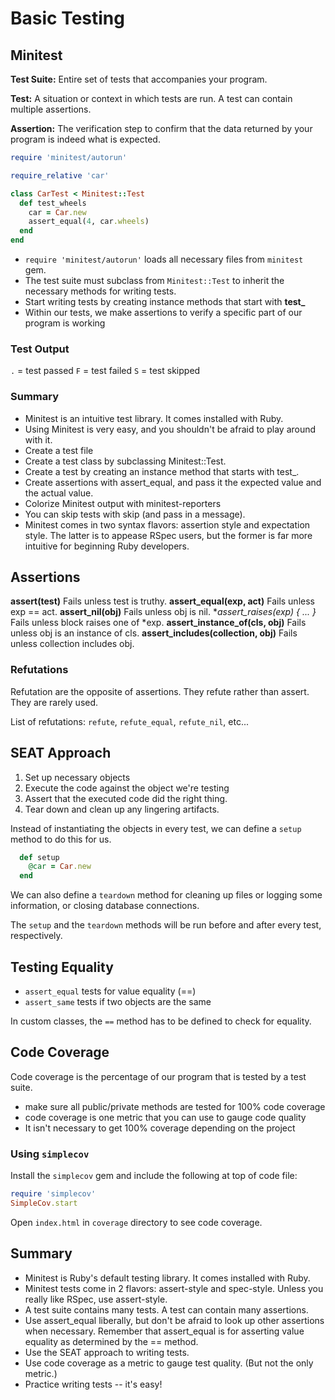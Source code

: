 # Basic Testing

## Minitest

**Test Suite:** Entire set of tests that accompanies your program.

**Test:** A situation or context in which tests are run. A test can contain multiple assertions.

**Assertion:** The verification step to confirm that the data returned by your program is indeed what is expected.

```ruby
require 'minitest/autorun'

require_relative 'car'

class CarTest < Minitest::Test
  def test_wheels
    car = Car.new
    assert_equal(4, car.wheels)
  end
end
```

- `require 'minitest/autorun'` loads all necessary files from `minitest` gem.
- The test suite must subclass from `Minitest::Test` to inherit the necessary methods for writing tests.
- Start writing tests by creating instance methods that start with **test_**
- Within our tests, we make assertions to verify a specific part of our program is working

### Test Output

`.` = test passed
`F` = test failed
`S` = test skipped

### Summary

- Minitest is an intuitive test library. It comes installed with Ruby.
- Using Minitest is very easy, and you shouldn't be afraid to play around with it.
- Create a test file
- Create a test class by subclassing Minitest::Test.
- Create a test by creating an instance method that starts with test_.
- Create assertions with assert_equal, and pass it the expected value and the actual value.
- Colorize Minitest output with minitest-reporters
- You can skip tests with skip (and pass in a message).
- Minitest comes in two syntax flavors: assertion style and expectation style. The latter is to appease RSpec users, but the former is far more intuitive for beginning Ruby developers.

## Assertions

**assert(test)**	Fails unless test is truthy.
**assert_equal(exp, act)**	Fails unless exp == act.
**assert_nil(obj)**	Fails unless obj is nil.
**assert_raises(*exp) { ... }**	Fails unless block raises one of *exp.
**assert_instance_of(cls, obj)**	Fails unless obj is an instance of cls.
**assert_includes(collection, obj)**	Fails unless collection includes obj.

### Refutations

Refutation are the opposite of assertions. They refute rather than assert. They are rarely used.

List of refutations: `refute`, `refute_equal`, `refute_nil`, etc...

## SEAT Approach

1. Set up necessary objects
2. Execute the code against the object we're testing
3. Assert that the executed code did the right thing.
4. Tear down and clean up any lingering artifacts.

Instead of instantiating the objects in every test, we can define a `setup` method to do this for us.

```ruby
  def setup
    @car = Car.new
  end
```

We can also define a `teardown` method for cleaning up files or logging some information, or closing database connections.

The `setup` and the `teardown` methods will be run before and after every test, respectively.

## Testing Equality

- `assert_equal` tests for value equality (==)
- `assert_same` tests if two objects are the same

In custom classes, the `==` method has to be defined to check for equality.

## Code Coverage

Code coverage is the percentage of our program that is tested by a test suite.

- make sure all public/private methods are tested for 100% code coverage
- code coverage is one metric that you can use to gauge code quality
- It isn't necessary to get 100% coverage depending on the project

### Using `simplecov`

Install the `simplecov` gem and include the following at top of code file:

```ruby
require 'simplecov'
SimpleCov.start
```

Open `index.html` in `coverage` directory to see code coverage.

## Summary

- Minitest is Ruby's default testing library. It comes installed with Ruby.
- Minitest tests come in 2 flavors: assert-style and spec-style. Unless you really like RSpec, use assert-style.
- A test suite contains many tests. A test can contain many assertions.
- Use assert_equal liberally, but don't be afraid to look up other assertions when necessary. Remember that assert_equal is for asserting value equality as determined by the == method.
- Use the SEAT approach to writing tests.
- Use code coverage as a metric to gauge test quality. (But not the only metric.)
- Practice writing tests -- it's easy!